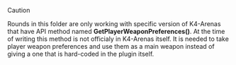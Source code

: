> [!CAUTION]
> Rounds in this folder are only working with specific version of K4-Arenas that have API method named **GetPlayerWeaponPreferences()**. At the time of writing this method is not officialy in K4-Arenas itself. It is needed to take player weapon preferences and use them as a main weapon instead of giving a one that is hard-coded in the plugin itself. 
